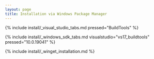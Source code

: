 ```yaml
---
layout: page
title: Installation via Windows Package Manager
---
```


{% include install/_visual_studio_tabs.md pressed="BuildTools" %}

{% include install/_windows_sdk_tabs.md visualstudio="vs17_buildtools" pressed="10.0.19041" %}

{% include install/_winget_installation.md %}
